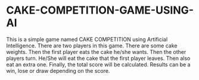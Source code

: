 # CAKE-COMPETITION-GAME-USING-AI
This is a simple game named CAKE COMPETITION using Artificial Intelligence. There are two players in this game. There are some cake weights. Then the first player eats the cake he/she wants. Then the other players turn. He/She will eat the cake that the first player leaves. Then also eat an extra one. Finally, the total score will be calculated. Results can be a win, lose or draw depending on the score.
